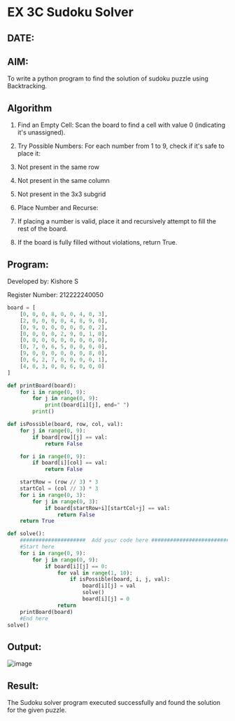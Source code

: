 # EX 3C Sudoku Solver
## DATE:
## AIM:
To write a python program to find the solution of sudoku puzzle using Backtracking.


## Algorithm
1. Find an Empty Cell: Scan the board to find a cell with value 0 (indicating it's unassigned).

2. Try Possible Numbers: For each number from 1 to 9, check if it's safe to place it:

3. Not present in the same row

4. Not present in the same column

5. Not present in the 3x3 subgrid

6. Place Number and Recurse:

7. If placing a number is valid, place it and recursively attempt to fill the rest of the board.

8. If the board is fully filled without violations, return True.



## Program:
Developed by: Kishore S

Register Number:  212222240050

```python
board = [
    [0, 0, 0, 8, 0, 0, 4, 0, 3],
    [2, 0, 0, 0, 0, 4, 8, 9, 0],
    [0, 9, 0, 0, 0, 0, 0, 0, 2],
    [0, 0, 0, 0, 2, 9, 0, 1, 0],
    [0, 0, 0, 0, 0, 0, 0, 0, 0],
    [0, 7, 0, 6, 5, 0, 0, 0, 0],
    [9, 0, 0, 0, 0, 0, 0, 8, 0],
    [0, 6, 2, 7, 0, 0, 0, 0, 1],
    [4, 0, 3, 0, 0, 6, 0, 0, 0]
]

def printBoard(board):
    for i in range(0, 9):
        for j in range(0, 9):
            print(board[i][j], end=" ")
        print()

def isPossible(board, row, col, val):
    for j in range(0, 9):
        if board[row][j] == val:
            return False

    for i in range(0, 9):
        if board[i][col] == val:
            return False

    startRow = (row // 3) * 3
    startCol = (col // 3) * 3
    for i in range(0, 3):
        for j in range(0, 3):
            if board[startRow+i][startCol+j] == val:
                return False
    return True

def solve():
    #####################  Add your code here #########################
    #Start here
    for i in range(0, 9):
        for j in range(0, 9):
            if board[i][j] == 0:
                for val in range(1, 10):
                    if isPossible(board, i, j, val):
                        board[i][j] = val
                        solve()
                        board[i][j] = 0
                return
    printBoard(board)
    #End here
solve()

```

## Output:
![image](https://github.com/user-attachments/assets/7867ffb1-90b6-49dc-bfec-cd496607e99b)


## Result:
The Sudoku solver program executed successfully and found the solution for the given puzzle.
